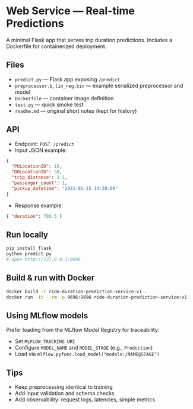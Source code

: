 # Web Service — Real-time Predictions

A minimal Flask app that serves trip duration predictions. Includes a Dockerfile for containerized deployment.

## Files
- `predict.py` — Flask app exposing `/predict`
- `preprocessor.b`, `lin_reg.bin` — example serialized preprocessor and model
- `Dockerfile` — container image definition
- `test.py` — quick smoke test
- `readme.md` — original short notes (kept for history)

## API
- Endpoint: `POST /predict`
- Input JSON example:
```json
{
  "PULocationID": 10,
  "DOLocationID": 50,
  "trip_distance": 3.1,
  "passenger_count": 1,
  "pickup_datetime": "2021-01-15 14:30:00"
}
```
- Response example:
```json
{ "duration": 780.5 }
```

## Run locally
```bash
pip install flask
python predict.py
# open http://127.0.0.1:9696
```

## Build & run with Docker
```bash
docker build -t ride-duration-prediction-service:v1 .
docker run -it --rm -p 9696:9696 ride-duration-prediction-service:v1
```

## Using MLflow models
Prefer loading from the MLflow Model Registry for traceability:
- Set `MLFLOW_TRACKING_URI`
- Configure `MODEL_NAME` and `MODEL_STAGE` (e.g., `Production`)
- Load via `mlflow.pyfunc.load_model("models:/NAME@STAGE")`

## Tips
- Keep preprocessing identical to training
- Add input validation and schema checks
- Add observability: request logs, latencies, simple metrics
